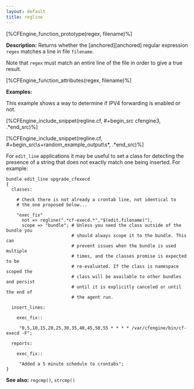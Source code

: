 ```yaml
---
layout: default
title: regline
---
```


[%CFEngine_function_prototype(regex, filename)%]

**Description:** Returns whether the [anchored][anchored] regular expression
`regex` matches a line in file `filename`.

Note that `regex` must match an entire line of the file in order to give a
true result.

[%CFEngine_function_attributes(regex, filename)%]

**Examples:**

This example shows a way to determine if IPV4 forwarding is enabled or not.

[%CFEngine_include_snippet(regline.cf, #\+begin_src cfengine3, .*end_src)%]

[%CFEngine_include_snippet(regline.cf, #\+begin_src\s+random_example_output\s*, .*end_src)%]

For `edit_line` applications it may be useful to set a class for detecting the
presence of a string that does not exactly match one being inserted. For
example:

```cf3
bundle edit_line upgrade_cfexecd
{
  classes:

    # Check there is not already a crontab line, not identical to
    # the one proposed below...

    "exec_fix"
      not => regline(".*cf-execd.*","$(edit.filename)"),
      scope => "bundle"; # Unless you need the class outside of the bundle you
                         # should always scope it to the bundle. This can
                         # prevent issues when the bundle is used multiple
                         # times, and the classes promise is expected to be
                         # re-evaluated. If the class is namespace scoped the
                         # class will be available to other bundles and persist
                         # until it is explicitly canceled or until the end of
                         # the agent run.

  insert_lines:

    exec_fix::

     "0,5,10,15,20,25,30,35,40,45,50,55 * * * * /var/cfengine/bin/cf-execd -F";

  reports:

    exec_fix::

     "Added a 5 minute schedule to crontabs";
}
```

**See also:** `regcmp()`, `strcmp()`
